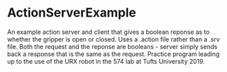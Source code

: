 # ActionServerExample
An example action server and client that gives a boolean reponse as to whether the gripper is open or closed. Uses a .action file rather than a .srv file. Both the request and the reponse are booleans - server simply sends back a response that is the same as the request. Practice program leading up to the use of the URX robot in the 574 lab at Tufts University 2019. 
